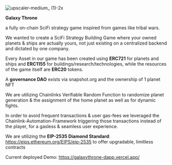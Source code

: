 ![upscaler-medium_ (1)-2x](https://user-images.githubusercontent.com/117198798/203138171-990e45cf-89b7-400e-830f-3817f70583ee.jpg)


**Galaxy Throne**


a fully on-chain SciFi strategy game inspired from games like tribal wars.



We wanted to create a SciFi Strategy Building Game where your owned planets & ships are actually yours, not just existing on a centralized backend and dictated by one company.

Every Asset in our game has been created using **ERC721** for planets and ships and **ERC1155** for buildings/research/technologies, while the resources of the game itself are **ERC20** tokens. 

A **governance DAO** exists via snapshot.org and the ownership of 1 planet NFT

We are utilizing Chainlinks Verifiable Random Function to randomize planet generation & the assignment of the home planet as well as for dynamic fights.

In order to avoid frequent transactions & user gas-fees we leveraged the Chainlink-Automation-Framework triggering those transactions instead of the player, for a gasless & seamless user experience.


We are utilizing the **EIP-2535 Diamond Standard**: https://eips.ethereum.org/EIPS/eip-2535 to offer upgradable, limitless contracts


Current deployed Demo: https://galaxythrone-dapp.vercel.app/

